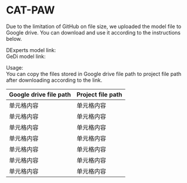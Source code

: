 # CAT-PAW

Due to the limitation of GitHub on file size, we uploaded the model file to Google drive. You can download and use it according to the instructions below.

DExperts model link:  
GeDi model link:  

Usage:  
You can copy the files stored in Google drive file path to project file path after downloading according to the link.
  
Google drive file path  | Project file path
 ---- | ------  
 单元格内容  | 单元格内容 
 单元格内容  | 单元格内容 
 单元格内容  | 单元格内容 
 单元格内容  | 单元格内容 
 单元格内容  | 单元格内容 
 单元格内容  | 单元格内容 
 单元格内容  | 单元格内容 
